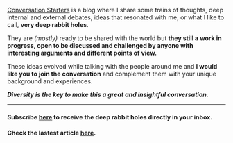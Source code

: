 [Conversation Starters](https://www.instagram.com/conversation_starters_blog/) is a blog where I share some trains of thoughts, deep internal and external debates, ideas that resonated with me, or what I like to call, **very deep rabbit holes**. 

They are *(mostly)* ready to be shared with the world but **they still a work in progress, open to be discussed and challenged by anyone with interesting arguments and different points of view.**

These ideas evolved while talking with the people around me and **I would like you to join the conversation** and complement them with your unique background and experiences. 

***Diversity is the key to make this a great and insightful conversation.***

***

#### Subscribe [here](http://eepurl.com/hcIy_D) to receive the deep rabbit holes directly in your inbox.

#### Check the lastest article [here](http://conversationstarters.annievega.com/).


